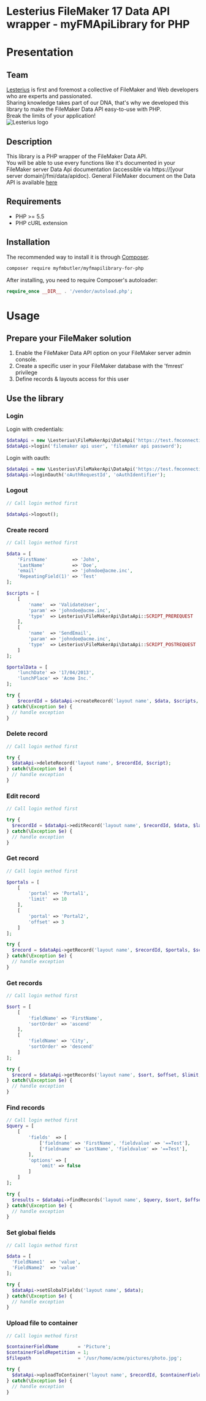 Lesterius FileMaker 17 Data API wrapper - myFMApiLibrary for PHP
=======================

# Presentation

## Team
[Lesterius](https://www.lesterius.com "Lesterius") is first and foremost a collective of FileMaker and Web developers who are experts and passionated.\
Sharing knowledge takes part of our DNA, that's why we developed this library to make the FileMaker Data API easy-to-use with PHP.\
Break the limits of your application!\
![Lesterius logo](http://i1.createsend1.com/ei/r/29/D33/DFF/183501/csfinal/Mailing_Lesterius-logo.png "Lesterius")

## Description
This library is a PHP wrapper of the FileMaker Data API.<br/>
You will be able to use every functions like it's documented in your FileMaker server Data Api documentation (accessible via https://[your server domain]/fmi/data/apidoc).
General FileMaker document on the Data API is available [here](https://fmhelp.filemaker.com/docs/17/en/dataapi/)

## Requirements

- PHP >= 5.5
- PHP cURL extension

## Installation

The recommended way to install it is through [Composer](http://getcomposer.org).

```bash
composer require myfmbutler/myfmapilibrary-for-php
```

After installing, you need to require Composer's autoloader:

```php
require_once __DIR__ . '/vendor/autoload.php';
```

# Usage

## Prepare your FileMaker solution

1. Enable the FileMaker Data API option on your FileMaker server admin console.
2. Create a specific user in your FileMaker database with the 'fmrest' privilege
3. Define records & layouts access for this user

## Use the library

### Login

Login with credentials:
```php
$dataApi = new \Lesterius\FileMakerApi\DataApi('https://test.fmconnection.com/fmi/data', 'MyDatabase');
$dataApi->login('filemaker api user', 'filemaker api password');
```

Login with oauth:
```php
$dataApi = new \Lesterius\FileMakerApi\DataApi('https://test.fmconnection.com/fmi/data', 'MyDatabase');
$dataApi->loginOauth('oAuthRequestId', 'oAuthIdentifier');
```

### Logout

```php
// Call login method first

$dataApi->logout();
```

### Create record

```php
// Call login method first

$data = [
    'FirstName'         => 'John',
    'LastName'          => 'Doe',
    'email'             => 'johndoe@acme.inc',
    'RepeatingField(1)' => 'Test'
];

$scripts = [
    [
        'name'  => 'ValidateUser',
        'param' => 'johndoe@acme.inc',
        'type'  => Lesterius\FileMakerApi\DataApi::SCRIPT_PREREQUEST
    ],
    [
        'name'  => 'SendEmail',
        'param' => 'johndoe@acme.inc',
        'type'  => Lesterius\FileMakerApi\DataApi::SCRIPT_POSTREQUEST
    ]
];

$portalData = [
    'lunchDate' => '17/04/2013',
    'lunchPlace' => 'Acme Inc.'
];

try {
    $recordId = $dataApi->createRecord('layout name', $data, $scripts, $portalData);
} catch(\Exception $e) {
  // handle exception
}
```

### Delete record

```php
// Call login method first

try {
  $dataApi->deleteRecord('layout name', $recordId, $script);
} catch(\Exception $e) {
  // handle exception
}
```

### Edit record

```php
// Call login method first

try {
  $recordId = $dataApi->editRecord('layout name', $recordId, $data, $lastModificationId, $$portalData, $scripts);
} catch(\Exception $e) {
  // handle exception
}
```

### Get record

```php
// Call login method first

$portals = [
    [
        'portal' => 'Portal1',
        'limit'  => 10
    ],
    [ 
        'portal' => 'Portal2',
        'offset' => 3
    ]
];

try {
  $record = $dataApi->getRecord('layout name', $recordId, $portals, $scripts);
} catch(\Exception $e) {
  // handle exception
}
```

### Get records

```php
// Call login method first

$sort = [
    [
        'fieldName' => 'FirstName',
        'sortOrder' => 'ascend'
    ],
    [
        'fieldName' => 'City',
        'sortOrder' => 'descend'
    ]
];

try {
  $record = $dataApi->getRecords('layout name', $sort, $offset, $limit, $portals, $scripts);
} catch(\Exception $e) {
  // handle exception
}
```

### Find records

```php
// Call login method first
$query = [
    [
        'fields'  => [
            ['fieldname' => 'FirstName', 'fieldvalue' => '==Test'],
            ['fieldname' => 'LastName', 'fieldvalue' => '==Test'],
        ],
        'options' => [
            'omit' => false
        ]
    ]
];

try {
  $results = $dataApi->findRecords('layout name', $query, $sort, $offset, $limit, $portals, $scripts, $responseLayout);
} catch(\Exception $e) {
  // handle exception
}
```

### Set global fields

```php
// Call login method first

$data = [
  'FieldName1'	=> 'value',
  'FieldName2'	=> 'value'
];

try {
  $dataApi->setGlobalFields('layout name', $data);
} catch(\Exception $e) {
  // handle exception
}
```

### Upload file to container

```php
// Call login method first

$containerFieldName       = 'Picture';
$containerFieldRepetition = 1;
$filepath                 = '/usr/home/acme/pictures/photo.jpg';

try {
  $dataApi->uploadToContainer('layout name', $recordId, $containerFieldName, $containerFieldRepetition, $filepath);
} catch(\Exception $e) {
  // handle exception
}
```
